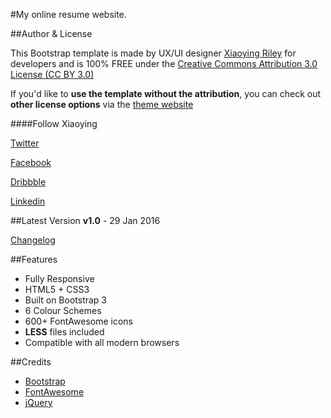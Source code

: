 #My online resume website. 


##Author & License

This Bootstrap template is made by UX/UI designer [Xiaoying Riley](https://twitter.com/3rdwave_themes) for developers and is 100% FREE under the [Creative Commons Attribution 3.0 License (CC BY 3.0)](http://creativecommons.org/licenses/by/3.0/)

If you'd like to **use the template without the attribution**, you can check out **other license options** via the [theme website](http://themes.3rdwavemedia.com/website-templates/orbit-free-resume-cv-template-for-developers/)

####Follow Xiaoying

[Twitter](https://twitter.com/3rdwave_themes)

[Facebook](https://www.facebook.com/3rdwavethemes/)

[Dribbble](https://dribbble.com/Xiaoying)

[Linkedin](https://uk.linkedin.com/in/xiaoying)


##Latest Version
**v1.0** - 29 Jan 2016

[Changelog](http://themes.3rdwavemedia.com/website-templates/orbit-free-resume-cv-template-for-developers/?target=changelog)

##Features

-  Fully Responsive
-  HTML5 + CSS3
-  Built on Bootstrap 3
-  6 Colour Schemes
-  600+ FontAwesome icons
-  **LESS** files included
-  Compatible with all modern browsers

##Credits
- [Bootstrap](http://getbootstrap.com/)
- [FontAwesome](http://fortawesome.github.io/Font-Awesome/)
- [jQuery](http://jquery.com/)
